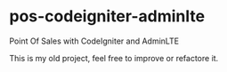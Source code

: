 # pos-codeigniter-adminlte
Point Of Sales with CodeIgniter and AdminLTE

This is my old project, feel free to improve or refactore it.
